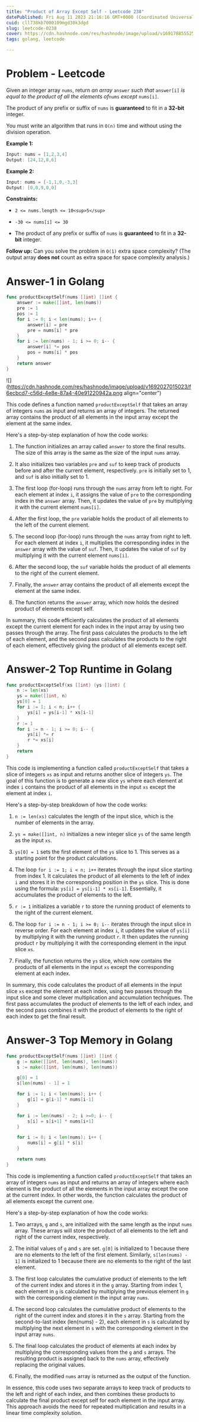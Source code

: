 ```yaml
---
title: "Product of Array Except Self - Leetcode 238"
datePublished: Fri Aug 11 2023 21:16:16 GMT+0000 (Coordinated Universal Time)
cuid: cll738kb7000109mgd30k3dgd
slug: leetcode-0238
cover: https://cdn.hashnode.com/res/hashnode/image/upload/v1691788555253/500c3fdf-02df-40a7-8b8f-750ae232872e.jpeg
tags: golang, leetcode

---
```


# Problem - Leetcode

Given an integer array `nums`, return *an array* `answer` *such that* `answer[i]` *is equal to the product of all the elements of*`nums` *except* `nums[i]`.

The product of any prefix or suffix of `nums` is **guaranteed** to fit in a **32-bit** integer.

You must write an algorithm that runs in `O(n)` time and without using the division operation.

**Example 1:**

```go
Input: nums = [1,2,3,4]
Output: [24,12,8,6]
```

**Example 2:**

```go
Input: nums = [-1,1,0,-3,3]
Output: [0,0,9,0,0]
```

**Constraints:**

* `2 <= nums.length <= 10<sup>5</sup>`
    
* `-30 <= nums[i] <= 30`
    
* The product of any prefix or suffix of `nums` is **guaranteed** to fit in a **32-bit** integer.
    

**Follow up:** Can you solve the problem in `O(1)` extra space complexity? (The output array **does not** count as extra space for space complexity analysis.)

# Answer-1 in Golang

```go
func productExceptSelf(nums []int) []int {
	answer := make([]int, len(nums))
	pre := 1
	pos := 1
	for i := 0; i < len(nums); i++ {
		answer[i] = pre
		pre = nums[i] * pre
	}
	for i := len(nums) - 1; i >= 0; i-- {
		answer[i] *= pos
		pos = nums[i] * pos
	}
	return answer
}
```

![](https://cdn.hashnode.com/res/hashnode/image/upload/v1692027015023/f6ecbcd7-c56d-4e8e-87a4-40e91220942a.png align="center")

This code defines a function named `productExceptSelf` that takes an array of integers `nums` as input and returns an array of integers. The returned array contains the product of all elements in the input array except the element at the same index.

Here's a step-by-step explanation of how the code works:

1. The function initializes an array called `answer` to store the final results. The size of this array is the same as the size of the input `nums` array.
    
2. It also initializes two variables `pre` and `suf` to keep track of products before and after the current element, respectively. `pre` is initially set to 1, and `suf` is also initially set to 1.
    
3. The first loop (for-loop) runs through the `nums` array from left to right. For each element at index `i`, it assigns the value of `pre` to the corresponding index in the `answer` array. Then, it updates the value of `pre` by multiplying it with the current element `nums[i]`.
    
4. After the first loop, the `pre` variable holds the product of all elements to the left of the current element.
    
5. The second loop (for-loop) runs through the `nums` array from right to left. For each element at index `i`, it multiplies the corresponding index in the `answer` array with the value of `suf`. Then, it updates the value of `suf` by multiplying it with the current element `nums[i]`.
    
6. After the second loop, the `suf` variable holds the product of all elements to the right of the current element.
    
7. Finally, the `answer` array contains the product of all elements except the element at the same index.
    
8. The function returns the `answer` array, which now holds the desired product of elements except self.
    

In summary, this code efficiently calculates the product of all elements except the current element for each index in the input array by using two passes through the array. The first pass calculates the products to the left of each element, and the second pass calculates the products to the right of each element, effectively giving the product of all elements except self.

# Answer-2 Top Runtime in Golang

```go
func productExceptSelf(xs []int) (ys []int) {
	n := len(xs)
	ys = make([]int, n)
	ys[0] = 1
	for i := 1; i < n; i++ {
		ys[i] = ys[i-1] * xs[i-1]
	}
	r := 1
	for i := n - 1; i >= 0; i-- {
		ys[i] *= r
		r *= xs[i]
	}
	return
}
```

This code is implementing a function called `productExceptSelf` that takes a slice of integers `xs` as input and returns another slice of integers `ys`. The goal of this function is to generate a new slice `ys` where each element at index `i` contains the product of all elements in the input `xs` except the element at index `i`.

Here's a step-by-step breakdown of how the code works:

1. `n := len(xs)` calculates the length of the input slice, which is the number of elements in the array.
    
2. `ys = make([]int, n)` initializes a new integer slice `ys` of the same length as the input `xs`.
    
3. `ys[0] = 1` sets the first element of the `ys` slice to 1. This serves as a starting point for the product calculations.
    
4. The loop `for i := 1; i < n; i++` iterates through the input slice starting from index 1. It calculates the product of all elements to the left of index `i` and stores it in the corresponding position in the `ys` slice. This is done using the formula: `ys[i] = ys[i-1] * xs[i-1]`. Essentially, it accumulates the product of elements to the left.
    
5. `r := 1` initializes a variable `r` to store the running product of elements to the right of the current element.
    
6. The loop `for i := n - 1; i >= 0; i--` iterates through the input slice in reverse order. For each element at index `i`, it updates the value of `ys[i]` by multiplying it with the running product `r`. It then updates the running product `r` by multiplying it with the corresponding element in the input slice `xs`.
    
7. Finally, the function returns the `ys` slice, which now contains the products of all elements in the input `xs` except the corresponding element at each index.
    

In summary, this code calculates the product of all elements in the input slice `xs` except the element at each index, using two passes through the input slice and some clever multiplication and accumulation techniques. The first pass accumulates the product of elements to the left of each index, and the second pass combines it with the product of elements to the right of each index to get the final result.

# Answer-3 Top Memory in Golang

```go
func productExceptSelf(nums []int) []int {
    g := make([]int, len(nums), len(nums))
    s := make([]int, len(nums), len(nums))

    g[0] = 1
    s[len(nums) - 1] = 1

    for i := 1; i < len(nums); i++ {
        g[i] = g[i-1] * nums[i-1]
    }

    for i := len(nums) - 2; i >=0; i-- {
        s[i] = s[i+1] * nums[i+1]
    }

    for i := 0; i < len(nums); i++ {
        nums[i] = g[i] * s[i]
    }

    return nums
}
```

This code is implementing a function called `productExceptSelf` that takes an array of integers `nums` as input and returns an array of integers where each element is the product of all the elements in the input array except the one at the current index. In other words, the function calculates the product of all elements except the current one.

Here's a step-by-step explanation of how the code works:

1. Two arrays, `g` and `s`, are initialized with the same length as the input `nums` array. These arrays will store the product of all elements to the left and right of the current index, respectively.
    
2. The initial values of `g` and `s` are set. `g[0]` is initialized to 1 because there are no elements to the left of the first element. Similarly, `s[len(nums) - 1]` is initialized to 1 because there are no elements to the right of the last element.
    
3. The first loop calculates the cumulative product of elements to the left of the current index and stores it in the `g` array. Starting from index 1, each element in `g` is calculated by multiplying the previous element in `g` with the corresponding element in the input array `nums`.
    
4. The second loop calculates the cumulative product of elements to the right of the current index and stores it in the `s` array. Starting from the second-to-last index (len(nums) - 2), each element in `s` is calculated by multiplying the next element in `s` with the corresponding element in the input array `nums`.
    
5. The final loop calculates the product of elements at each index by multiplying the corresponding values from the `g` and `s` arrays. The resulting product is assigned back to the `nums` array, effectively replacing the original values.
    
6. Finally, the modified `nums` array is returned as the output of the function.
    

In essence, this code uses two separate arrays to keep track of products to the left and right of each index, and then combines these products to calculate the final product except self for each element in the input array. This approach avoids the need for repeated multiplication and results in a linear time complexity solution.